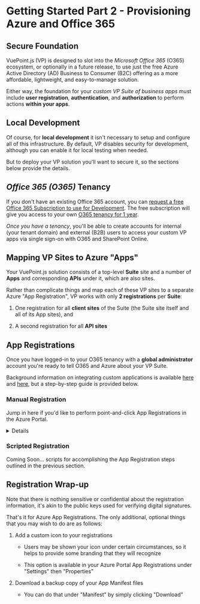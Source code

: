 # Getting Started Part 2 - Provisioning Azure and Office 365

## Secure Foundation

VuePoint.js (VP) is designed to slot into the _Microsoft Office 365_ (O365) ecosystem, or optionally in a future release, to use just the free Azure Active Directory (AD) Business to Consumer (B2C) offering as a more affordable, lightweight, and easy-to-manage solution.

Either way, the foundation for your _custom VP Suite of business apps_ must include **user registration**, **authentication**, and **authorization** to perform actions **within your apps**.

## Local Development

Of course, for **local development** it isn't necessary to setup and configure all of this infrastructure. By default, VP disables security for development, although you can enable it for local testing when needed.

But to deploy your VP solution you'll want to secure it, so the sections below provide the details.

## _Office 365 (O365)_ Tenancy

If you don't have an existing Office 365 account, you can [request a free Office 365 Subscription to use for Development](https://docs.microsoft.com/en-us/office/developer-program/office-365-developer-program). The free subscription will give you access to your own [O365 tenancy for 1 year](https://docs.microsoft.com/en-us/office/developer-program/office-365-developer-program-get-started).

_Once you have a tenancy_, you'll be able to create accounts for internal (your tenant domain) and external (B2B) users to access your custom VP apps via single sign-on with O365 and SharePoint Online.

## Mapping VP Sites to Azure "Apps"

Your VuePoint.js solution consists of a top-level **Suite** site and a number of **Apps** and corresponding **APIs** under it, which are also sites.

Rather than complicate things and map each of these VP sites to a separate Azure "App Registration", VP works with only **2 registrations** per **Suite**:

1. One registration for all **client sites** of the Suite (the Suite site itself and all of its App sites), and

1. A second registration for all **API sites**

## App Registrations

Once you have logged-in to your O365 tenancy with a **global administrator** account you're ready to tell O365 and Azure about your VP Suite.

Background information on integrating custom applications is available [here](https://docs.microsoft.com/en-us/azure/active-directory/develop/active-directory-how-applications-are-added) and [here](https://docs.microsoft.com/en-us/azure/active-directory/develop/quickstart-v1-integrate-apps-with-azure-ad), but a step-by-step guide is provided below.

### Manual Registration

Jump in here if you'd like to perform point-and-click App Registrations in the Azure Portal.

<details><summary>Details</summary>

1. Go to https://portal.azure.com, and on the left choose "All services" then in the "Filter" field start typing "Azure Active Directory" until an option with that name appears. Click on the "Azure Active Directory" option.

1. Now in the "Search" field, type "App registrations" then click the "App registrations" item.

1. Click "New application registration", then

   a. Enter the details for the **API sites**:

   - Name: **&lt;YourSuiteName&gt; _API_**

   - Application type: **Web app / API**

   - Home page: **&lt;YourSuiteURL&gt;**, or the URL for your API documentation

   b. Click "Create"

   c. Click "Settings", "Required permissions", then "Windows Azure Active Directory"

   - Under "Application Permissions" check "Read directory data"

   - Under "Delegated Permissions" check "Access the directory as the signed-in user" and "Read directory data"

   - Click "Save" and then close all of the rightmost panes, leaving the main pane (with the "Settings" link) open

   d. Next to "Settings" click "Manifest"

   - A few important changes to the manifest must be made. For reference, details on these settings can be found [here](https://docs.microsoft.com/en-us/azure/active-directory/develop/reference-app-manifest)

   - In the text of the manifest, change the `"groupMembershipClaims"` value (around line 7) from `null` to `"SecurityGroup"`

   - Change the `"oauth2AllowImplicitFlow"` value (around line 21) from `false` to `true`

   - Click "Save" and then close all of the open panes. You should now be on the main "App registrations" page. If you don't see your new API registration, try changing the "My apps" dropdown to "All apps".

1. Again, click "New application registration", then

   a. Enter the details for the **client sites** this time:

   - Name: **&lt;YourSuiteName&gt; _App_**

   - Application type: **Native**

   - Home page: **&lt;YourSuiteURL&gt;**

   b. Click "Create"

   c. Click "Settings", "Required permissions", "Add", "Select an API", and in the "Search for other..." field begin typing the name that you assigned to your API above. Once it appears in the list, click it and then click "Select"

   - Under "Delegated Permissions" check "Access &lt;YourSuiteName&gt; API" and then click "Select" and "Done"

   - Close the "Required permissions" pane

   d. Click "Redirect URIs" under "Settings"

   - Add a URL for local development: e.g., `http://localhost:<port>`, where `<port>` is the development port number assigned to your Suite (typically 33990)

   - Click "Save" and then close the two rightmost panes, leaving the main pane (with the "Settings" link) open

   e. Next to "Settings" click "Manifest"

   - Similar to the manifest changes described above, one important change to the manifest must be made

   - Change the `"oauth2AllowImplicitFlow"` value (around line 19) from `false` to `true`

   - Click "Save" and then close all of the open panes. You should now be on the main "App registrations" page and you should see both of your new registrations. If not, try changing the "My apps" dropdown to "All apps"

1. Finally, make note of the "Application ID" value (a GUID) displayed for each of your registrations. These values must be entered in your VP solution's `/solution/data/tenants/suites.json` config file under "suites", "azure". The _API_ GUID goes in "apiId" and the _App_ GUID goes in "clientId"

</details>

### Scripted Registration

Coming Soon... scripts for accomplishing the App Registration steps outlined in the previous section.

## Registration Wrap-up

Note that there is nothing sensitive or confidential about the registration information, it's akin to the public keys used for verifying digital signatures.

That's it for Azure App Registrations. The only additional, optional things that you may wish to do are as follows:

1. Add a custom icon to your registrations

   - Users may be shown your icon under certain circumstances, so it helps to provide some branding that they will recognize

   - This option is available in your Azure Portal App Registrations under "Settings" then "Properties"

1. Download a backup copy of your App Manifest files

   - You can do that under "Manifest" by simply clicking "Download"

